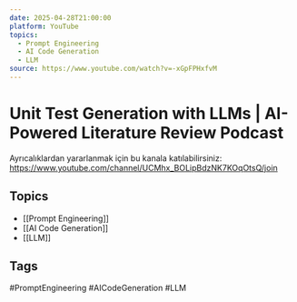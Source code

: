 ```yaml
---
date: 2025-04-28T21:00:00
platform: YouTube
topics:
  - Prompt Engineering
  - AI Code Generation
  - LLM
source: https://www.youtube.com/watch?v=-xGpFPHxfvM
---
```

# Unit Test Generation with LLMs | AI-Powered Literature Review Podcast

Ayrıcalıklardan yararlanmak için bu kanala katılabilirsiniz:
https://www.youtube.com/channel/UCMhx_BOLipBdzNK7KOqOtsQ/join

## Topics
- [[Prompt Engineering]]
- [[AI Code Generation]]
- [[LLM]]

## Tags
#PromptEngineering #AICodeGeneration #LLM